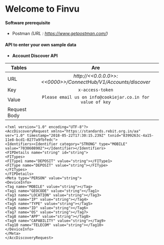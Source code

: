 ---
---
# Welcome to Finvu
#### **Software prerequisite**
- Postman    _(URL : https://www.getpostman.com/)_

#### **API to enter your own sample data**

  - **Account Discover API**
	
  | Tables        | Are           |
  | ------------- |:-------------:|
  | URL      | _http://<<0.0.0.0>>:<<0000>>/ConnectHub/V1/Accounts/discover_ |
  | Key      | ```x-access-token```      |
  | Value | ```Please email us on info@cookiejar.co.in for value of key``` |
  | Request Body |  |

 

```
<?xml version="1.0" encoding="UTF-8"?>
<AccDiscoveryRequest xmlns="https://standards.rebit.org.in/aa" ver="1.0" timestamp="2018-05-22T17:30:15.239Z" txnid="8399263c-4a15-11e8-bcd1-0277a9fbfedc">
<Identifiers><Identifier category="STRONG" type="MOBILE" value="7030608902"></Identifier></Identifiers>
<FIPDetails name="string" id="string">
<FITypes>
<FIType1 name="DEPOSIT" value="string"></FIType1>
<FIType name="DEPOSIT" value="string"></FIType>
</FITypes>
</FIPDetails>
<Meta type="PERSON" value="string">
<DeviceInfo>
<Tag name="MOBILE" value="string"></Tag>
<Tag1 name="GEOCODE" value="string"></Tag1>
<Tag3 name="LOCATION" value="string"></Tag3>
<Tag4 name="IP" value="string"></Tag4>
<Tag5 name="TYPE" value="string"></Tag5>
<Tag6 name="ID" value="string"></Tag6>
<Tag7 name="OS" value="string"></Tag7>
<Tag8 name="APP" value="string"></Tag8>
<Tag9 name="CAPABILITY" value="string"></Tag9>
<Tag10 name="TELECOM" value="string"></Tag10>
</DeviceInfo>
</Meta>
</AccDiscoveryRequest>
```
